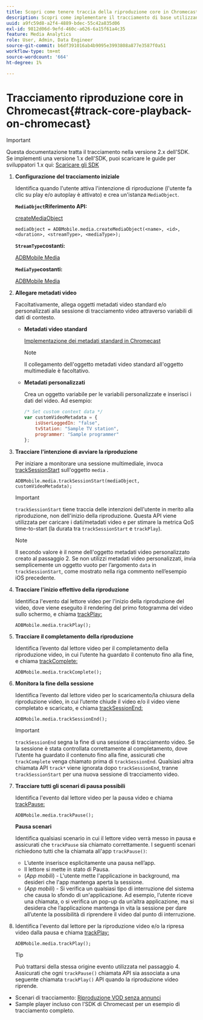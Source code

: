 ```yaml
---
title: Scopri come tenere traccia della riproduzione core in Chromecast
description: Scopri come implementare il tracciamento di base utilizzando Media SDK in Chromecast.
uuid: a9fc59d8-a2f4-4889-bdec-55c42a835d06
exl-id: 9812d06d-9efd-460c-a626-6a15f61a4c35
feature: Media Analytics
role: User, Admin, Data Engineer
source-git-commit: b6df391016ab4b9095e3993808a877e3587f0a51
workflow-type: tm+mt
source-wordcount: '664'
ht-degree: 1%

---
```


# Tracciamento riproduzione core in Chromecast{#track-core-playback-on-chromecast}

>[!IMPORTANT]
>
>Questa documentazione tratta il tracciamento nella versione 2.x dell&#39;SDK. Se implementi una versione 1.x dell&#39;SDK, puoi scaricare le guide per sviluppatori 1.x qui: [Scaricare gli SDK](/help/sdk-implement/download-sdks.md)

1. **Configurazione del tracciamento iniziale**

   Identifica quando l&#39;utente attiva l&#39;intenzione di riproduzione (l&#39;utente fa clic su play e/o autoplay è attivato) e crea un&#39;istanza `MediaObject`.

   **`MediaObject`Riferimento API:**

   [createMediaObject](https://adobe-marketing-cloud.github.io/media-sdks/reference/chromecast/ADBMobile.media.html#.createMediaObject)

   ```
   mediaObject = ADBMobile.media.createMediaObject(<name>, <id>, <duration>, <streamType>, <mediaType>); 
   ```

   **`StreamType`costanti:**

   [ADBMobile Media](https://adobe-marketing-cloud.github.io/media-sdks/reference/chromecast/ADBMobile.media.html#.StreamType)

   **`MediaType`costanti:**

   [ADBMobile Media](https://adobe-marketing-cloud.github.io/media-sdks/reference/chromecast/ADBMobile.media.html#.MediaType)

1. **Allegare metadati video**

   Facoltativamente, allega oggetti metadati video standard e/o personalizzati alla sessione di tracciamento video attraverso variabili di dati di contesto.

   * **Metadati video standard**

      [Implementazione dei metadati standard in Chromecast](/help/sdk-implement/track-av-playback/impl-std-metadata/impl-std-metadata-chromecast.md)

      >[!NOTE]
      >
      >Il collegamento dell&#39;oggetto metadati video standard all&#39;oggetto multimediale è facoltativo.

   * **Metadati personalizzati**

      Crea un oggetto variabile per le variabili personalizzate e inserisci i dati del video. Ad esempio:

      ```js
      /* Set custom context data */ 
      var customVideoMetadata = { 
          isUserLoggedIn: "false", 
          tvStation: "Sample TV station", 
          programmer: "Sample programmer" 
      };
      ```

1. **Tracciare l&#39;intenzione di avviare la riproduzione**

   Per iniziare a monitorare una sessione multimediale, invoca [trackSessionStart](https://adobe-marketing-cloud.github.io/media-sdks/reference/chromecast/ADBMobile.media.html#.trackSessionStart) sull&#39;oggetto `media` .

   ```
   ADBMobile.media.trackSessionStart(mediaObject, customVideoMetadata);
   ```

   >[!IMPORTANT]
   >
   >`trackSessionStart` tiene traccia delle intenzioni dell&#39;utente in merito alla riproduzione, non dell&#39;inizio della riproduzione. Questa API viene utilizzata per caricare i dati/metadati video e per stimare la metrica QoS time-to-start (la durata tra `trackSessionStart` e `trackPlay`).

   >[!NOTE]
   >
   >Il secondo valore è il nome dell&#39;oggetto metadati video personalizzato creato al passaggio 2. Se non utilizzi metadati video personalizzati, invia semplicemente un oggetto vuoto per l’argomento `data` in `trackSessionStart`, come mostrato nella riga commento nell’esempio iOS precedente.

1. **Tracciare l&#39;inizio effettivo della riproduzione**

   Identifica l&#39;evento dal lettore video per l&#39;inizio della riproduzione del video, dove viene eseguito il rendering del primo fotogramma del video sullo schermo, e chiama [trackPlay:](https://adobe-marketing-cloud.github.io/media-sdks/reference/chromecast/ADBMobile.media.html#.trackPlay)

   ```
   ADBMobile.media.trackPlay();
   ```

1. **Tracciare il completamento della riproduzione**

   Identifica l’evento dal lettore video per il completamento della riproduzione video, in cui l’utente ha guardato il contenuto fino alla fine, e chiama [trackComplete:](https://adobe-marketing-cloud.github.io/media-sdks/reference/chromecast/ADBMobile.media.html#.trackComplete)

   ```
   ADBMobile.media.trackComplete();
   ```

1. **Monitora la fine della sessione**

   Identifica l’evento dal lettore video per lo scaricamento/la chiusura della riproduzione video, in cui l’utente chiude il video e/o il video viene completato e scaricato, e chiama [trackSessionEnd:](https://adobe-marketing-cloud.github.io/media-sdks/reference/chromecast/ADBMobile.media.html#.trackSessionEnd)

   ```
   ADBMobile.media.trackSessionEnd();
   ```

   >[!IMPORTANT]
   >
   >`trackSessionEnd` segna la fine di una sessione di tracciamento video. Se la sessione è stata controllata correttamente al completamento, dove l’utente ha guardato il contenuto fino alla fine, assicurati che `trackComplete` venga chiamato prima di `trackSessionEnd`. Qualsiasi altra chiamata API `track*` viene ignorata dopo `trackSessionEnd`, tranne `trackSessionStart` per una nuova sessione di tracciamento video.

1. **Tracciare tutti gli scenari di pausa possibili**

   Identifica l&#39;evento dal lettore video per la pausa video e chiama [trackPause:](https://adobe-marketing-cloud.github.io/media-sdks/reference/chromecast/ADBMobile.media.html#.trackPause)

   ```
   ADBMobile.media.trackPause();
   ```

   **Pausa scenari**

   Identifica qualsiasi scenario in cui il lettore video verrà messo in pausa e assicurati che `trackPause` sia chiamato correttamente. I seguenti scenari richiedono tutti che la chiamata all&#39;app `trackPause()`:

   * L’utente inserisce esplicitamente una pausa nell’app.
   * Il lettore si mette in stato di Pausa.
   * (*App mobili*) - L&#39;utente mette l&#39;applicazione in background, ma desideri che l&#39;app mantenga aperta la sessione.
   * (*App mobili*) - Si verifica un qualsiasi tipo di interruzione del sistema che causa lo sfondo di un&#39;applicazione. Ad esempio, l’utente riceve una chiamata, o si verifica un pop-up da un’altra applicazione, ma si desidera che l’applicazione mantenga in vita la sessione per dare all’utente la possibilità di riprendere il video dal punto di interruzione.

1. Identifica l&#39;evento dal lettore per la riproduzione video e/o la ripresa video dalla pausa e chiama [trackPlay:](https://adobe-marketing-cloud.github.io/media-sdks/reference/chromecast/ADBMobile.media.html#.trackComplete)

   ```
   ADBMobile.media.trackPlay();
   ```

   >[!TIP]
   >
   >Può trattarsi della stessa origine evento utilizzata nel passaggio 4. Assicurati che ogni `trackPause()` chiamata API sia associata a una seguente chiamata `trackPlay()` API quando la riproduzione video riprende.

* Scenari di tracciamento: [Riproduzione VOD senza annunci](/help/sdk-implement/tracking-scenarios/vod-no-intrs-details.md)
* Sample player incluso con l’SDK di Chromecast per un esempio di tracciamento completo.
